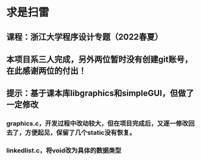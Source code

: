 # 求是扫雷
## 课程：浙江大学程序设计专题（2022春夏）
## 本项目系三人完成，另外两位暂时没有创建git账号，在此感谢两位的付出！
## 提示：基于课本库libgraphics和simpleGUI，但做了一定修改
### graphics.c，开发过程中改动较大，但在项目完成后，又逐一修改回去了，方便起见，保留了几个static没有恢复。
### linkedlist.c，将void改为具体的数据类型
